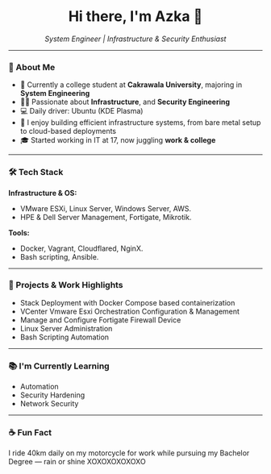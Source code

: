<h1 align="center">Hi there, I'm Azka 👋</h1>
<p align="center">
  <i>System Engineer | Infrastructure & Security Enthusiast</i>
</p>

---

### 🚀 About Me

- 🏫 Currently a college student at **Cakrawala University**, majoring in **System Engineering**
- 👨‍💻 Passionate about **Infrastructure**, and **Security Engineering**
- 💻 Daily driver: Ubuntu (KDE Plasma)
- 🧠 I enjoy building efficient infrastructure systems, from bare metal setup to cloud-based deployments
- 🎓 Started working in IT at 17, now juggling **work & college**

---

### 🛠️ Tech Stack

**Infrastructure & OS:**
- VMware ESXi, Linux Server, Windows Server, AWS.
- HPE & Dell Server Management, Fortigate, Mikrotik.

**Tools:**
- Docker, Vagrant, Cloudflared, NginX.
- Bash scripting, Ansible.

---

### 📌 Projects & Work Highlights

- Stack Deployment with Docker Compose based containerization
- VCenter Vmware Esxi Orchestration Configuration & Management
- Manage and Configure Fortigate Firewall Device
- Linux Server Administration
- Bash Scripting Automation

---

### 📚 I'm Currently Learning

- Automation
- Security Hardening
- Network Security

---

### ☕ Fun Fact

I ride 40km daily on my motorcycle for work while pursuing my Bachelor Degree — rain or shine XOXOXOXOXOXO
